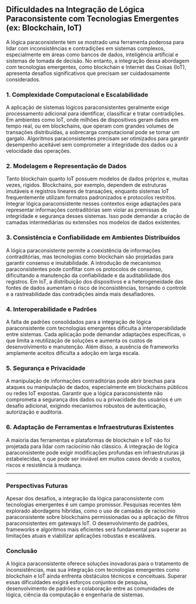 
## Dificuldades na Integração de Lógica Paraconsistente com Tecnologias Emergentes (ex: Blockchain, IoT)

A lógica paraconsistente tem se mostrado uma ferramenta poderosa para lidar com inconsistências e contradições em sistemas complexos, especialmente em áreas como bancos de dados, inteligência artificial e sistemas de tomada de decisão. No entanto, a integração dessa abordagem com tecnologias emergentes, como blockchain e Internet das Coisas (IoT), apresenta desafios significativos que precisam ser cuidadosamente considerados.

### 1. **Complexidade Computacional e Escalabilidade**

A aplicação de sistemas lógicos paraconsistentes geralmente exige processamento adicional para identificar, classificar e tratar contradições. Em ambientes como IoT, onde milhões de dispositivos geram dados em tempo real, ou em blockchains, que operam com grandes volumes de transações distribuídas, a sobrecarga computacional pode se tornar um gargalo. Algoritmos paraconsistentes precisam ser otimizados para garantir desempenho aceitável sem comprometer a integridade dos dados ou a velocidade das operações.

### 2. **Modelagem e Representação de Dados**

Tanto blockchain quanto IoT possuem modelos de dados próprios e, muitas vezes, rígidos. Blockchains, por exemplo, dependem de estruturas imutáveis e registros lineares de transações, enquanto sistemas IoT frequentemente utilizam formatos padronizados e protocolos restritos. Integrar lógica paraconsistente nesses contextos exige adaptações para representar informações contraditórias sem violar as premissas de integridade e segurança desses sistemas. Isso pode demandar a criação de camadas intermediárias ou extensões nos modelos de dados existentes.

### 3. **Consistência e Confiabilidade em Ambientes Distribuídos**

A lógica paraconsistente permite a coexistência de informações contraditórias, mas tecnologias como blockchain são projetadas para garantir consenso e imutabilidade. A introdução de mecanismos paraconsistentes pode conflitar com os protocolos de consenso, dificultando a manutenção da confiabilidade e da auditabilidade dos registros. Em IoT, a distribuição dos dispositivos e a heterogeneidade das fontes de dados aumentam o risco de inconsistências, tornando o controle e a rastreabilidade das contradições ainda mais desafiadores.

### 4. **Interoperabilidade e Padrões**

A falta de padrões consolidados para a integração de lógica paraconsistente com tecnologias emergentes dificulta a interoperabilidade entre sistemas. Cada aplicação pode demandar adaptações específicas, o que limita a reutilização de soluções e aumenta os custos de desenvolvimento e manutenção. Além disso, a ausência de frameworks amplamente aceitos dificulta a adoção em larga escala.

### 5. **Segurança e Privacidade**

A manipulação de informações contraditórias pode abrir brechas para ataques ou manipulação de dados, especialmente em blockchains públicos ou redes IoT expostas. Garantir que a lógica paraconsistente não comprometa a segurança dos dados ou a privacidade dos usuários é um desafio adicional, exigindo mecanismos robustos de autenticação, autorização e auditoria.

### 6. **Adaptação de Ferramentas e Infraestruturas Existentes**

A maioria das ferramentas e plataformas de blockchain e IoT não foi projetada para lidar com raciocínio não clássico. A integração de lógica paraconsistente pode exigir modificações profundas em infraestruturas já estabelecidas, o que pode ser inviável em muitos casos devido a custos, riscos e resistência à mudança.

___

### **Perspectivas Futuras**

Apesar dos desafios, a integração da lógica paraconsistente com tecnologias emergentes é um campo promissor. Pesquisas recentes têm explorado abordagens híbridas, como o uso de camadas de raciocínio paraconsistente sobre blockchains permissionadas ou a aplicação de filtros paraconsistentes em gateways IoT. O desenvolvimento de padrões, frameworks e algoritmos mais eficientes será fundamental para superar as limitações atuais e viabilizar aplicações robustas e escaláveis.

### **Conclusão**

A lógica paraconsistente oferece soluções inovadoras para o tratamento de inconsistências, mas sua integração com tecnologias emergentes como blockchain e IoT ainda enfrenta obstáculos técnicos e conceituais. Superar essas dificuldades exigirá esforços conjuntos de pesquisa, desenvolvimento de padrões e colaboração entre as comunidades de lógica, ciência da computação e engenharia de sistemas.

